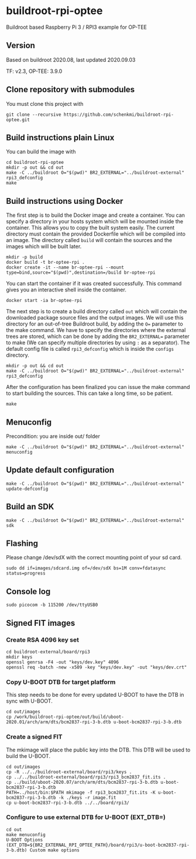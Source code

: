 # buildroot-rpi-optee
Buildroot based Raspberry Pi 3 / RPI3 example for OP-TEE

## Version
Based on buildroot 2020.08, last updated 2020.09.03

TF: v2.3, OP-TEE: 3.9.0

## Clone repository with submodules
You must clone this project with
```
git clone --recursive https://github.com/schenkmi/buildroot-rpi-optee.git
```

## Build instructions plain Linux

You can build the image with
```
cd buildroot-rpi-optee
mkdir -p out && cd out
make -C ../buildroot O="$(pwd)" BR2_EXTERNAL="../buildroot-external" rpi3_defconfig
make
```

## Build instructions using Docker

The first step is to build the Docker image and create a container. You can specify a directory in your hosts system which will be mounted inside the container. This allows you to copy the built system easily. The current directory must contain the provided Dockerfile which will be compiled into an image. The directory called `build` will contain the sources and the images which will be built later.
```
mkdir -p build
docker build -t br-optee-rpi .
docker create -it --name br-optee-rpi --mount type=bind,source="$(pwd)",destination=/build br-optee-rpi
```

You can start the container if it was created successfully. This command gives you an interactive shell inside the container.
```
docker start -ia br-optee-rpi
```

The next step is to create a build directory called `out` which will contain the downloaded package source files and the output images. We will use this directory for an out-of-tree Buildroot build, by adding the `O=` parameter to the make command. We have to specify the directories where the external trees are stored, which can be done by adding the `BR2_EXTERNAL=` parameter to make (We can specify multiple directories by using `:` as a separator). The default config file is called `rpi3_defconfig` which is inside the `configs` directory.
```
mkdir -p out && cd out
make -C ../buildroot O="$(pwd)" BR2_EXTERNAL="../buildroot-external" rpi3_defconfig
```

After the configuration has been finalized you can issue the make command to start building the sources. This can take a long time, so be patient.
```
make
```

## Menuconfig
Precondition: you are inside out/ folder
```
make -C ../buildroot O="$(pwd)" BR2_EXTERNAL="../buildroot-external" menuconfig
```

## Update default configuration
```
make -C ../buildroot O="$(pwd)" BR2_EXTERNAL="../buildroot-external" update-defconfig
```

## Build an SDK
```
make -C ../buildroot O="$(pwd)" BR2_EXTERNAL="../buildroot-external" sdk
```

## Flashing
Please change /dev/sdX with the correct mounting point of your sd card.
```
sudo dd if=images/sdcard.img of=/dev/sdX bs=1M conv=fdatasync status=progress
```

## Console log
```
sudo picocom -b 115200 /dev/ttyUSB0
```
## Signed FIT images

### Create RSA 4096 key set
```
cd buildroot-external/board/rpi3
mkdir keys
openssl genrsa -F4 -out "keys/dev.key" 4096
openssl req -batch -new -x509 -key "keys/dev.key" -out "keys/dev.crt"
```
### Copy U-BOOT DTB for target platform
This step needs to be done for every updated U-BOOT to have the DTB in sync with U-BOOT.
```
cd out/images
cp /work/buildroot-rpi-optee/out/build/uboot-2020.01/arch/arm/dts/bcm2837-rpi-3-b.dtb u-boot-bcm2837-rpi-3-b.dtb
```
### Create a signed FIT
The mkimage will place the public key into the DTB. This DTB will be used to build the U-BOOT.
```
cd out/images
cp -R ../../buildroot-external/board/rpi3/keys .
cp ../../buildroot-external/board/rpi3/rpi3_bcm2837_fit.its .
cp ../build/uboot-2020.07/arch/arm/dts/bcm2837-rpi-3-b.dtb u-boot-bcm2837-rpi-3-b.dtb
PATH=../host/bin:$PATH mkimage -f rpi3_bcm2837_fit.its -K u-boot-bcm2837-rpi-3-b.dtb -k ./keys -r image.fit
cp u-boot-bcm2837-rpi-3-b.dtb ../../board/rpi3/
```
### Configure to use external DTB for U-BOOT (EXT_DTB=)
```
cd out
make menuconfig
U-BOOT Options
(EXT_DTB=${BR2_EXTERNAL_RPI_OPTEE_PATH}/board/rpi3/u-boot-bcm2837-rpi-3-b.dtb) Custom make options
```
